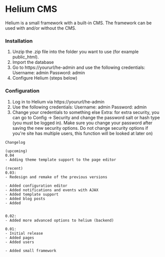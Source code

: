 # Helium CMS
Helium is a small framework with a built-in CMS. The framework can be used with and/or without the CMS.

### Installation
1. Unzip the .zip file into the folder you want to use (for example public_html).
2. Import the database
3. Go to https://yoururl/he-admin and use the following credentials:
   Username: admin
   Password: admin
4. Configure Helium (steps below)

### Configuration
1. Log in to Helium via https://yoururl/he-admin
2. Use the following credentials:
   Username: admin
   Password: admin
3. Change your credentials to something else
   Extra: for extra security, you can go to Config -> Security and change the password salt or hash type (you must be logged in). Make sure you change your password after saving the new security options. Do not change security options if you're site has multiple users, this function will be looked at later on)

```
Changelog

(upcoming)
0.04
- Adding theme template support to the page editor

(recent)
0.03:
- Redesign and remake of the previous versions

- Added configuration editor
- Added notifications and events with AJAX
- Added template support
- Added blog posts
- Added 


0.02:
- Added more advanced options to helium (backend)

0.01:
- Initial release
- Added pages
- Added users

- Added small framework

```

